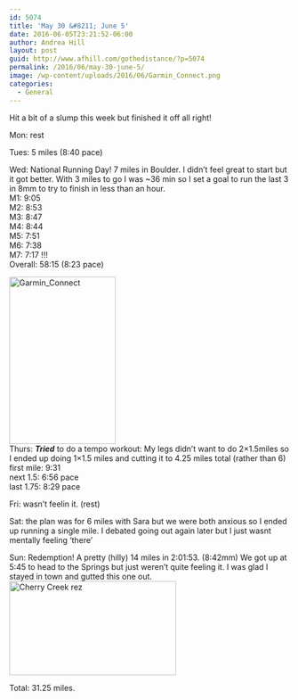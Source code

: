 ```yaml
---
id: 5074
title: 'May 30 &#8211; June 5'
date: 2016-06-05T23:21:52-06:00
author: Andrea Hill
layout: post
guid: http://www.afhill.com/gothedistance/?p=5074
permalink: /2016/06/may-30-june-5/
image: /wp-content/uploads/2016/06/Garmin_Connect.png
categories:
  - General
---
```

Hit a bit of a slump this week but finished it off all right! 

Mon: rest

Tues: 5 miles (8:40 pace)

Wed: National Running Day! 7 miles in Boulder. I didn&#8217;t feel great to start but it got better. With 3 miles to go I was ~36 min so I set a goal to run the last 3 in 8mm to try to finish in less than an hour.  
M1: 9:05  
M2: 8:53  
M3: 8:47  
M4: 8:44  
M5: 7:51  
M6: 7:38  
M7: 7:17 !!!  
Overall: 58:15 (8:23 pace)

[<img src="http://www.afhill.com/gothedistance/wp-content/uploads/2016/06/Garmin_Connect-191x300.png" alt="Garmin_Connect" width="191" height="300" class="alignright size-medium wp-image-5084" srcset="http://www.afhill.com/gothedistance/wp-content/uploads/2016/06/Garmin_Connect-191x300.png 191w, http://www.afhill.com/gothedistance/wp-content/uploads/2016/06/Garmin_Connect.png 265w" sizes="(max-width: 191px) 100vw, 191px" />](http://www.afhill.com/gothedistance/wp-content/uploads/2016/06/Garmin_Connect.png)  
Thurs: _**Tried**_ to do a tempo workout: My legs didn&#8217;t want to do 2&#215;1.5miles so I ended up doing 1&#215;1.5 miles and cutting it to 4.25 miles total (rather than 6)  
first mile: 9:31  
next 1.5: 6:56 pace  
last 1.75: 8:29 pace

Fri: wasn&#8217;t feelin it. (rest)

Sat: the plan was for 6 miles with Sara but we were both anxious so I ended up running a single mile. I debated going out again later but I just wasnt mentally feeling &#8216;there&#8217;

Sun: Redemption! A pretty (hilly) 14 miles in 2:01:53. (8:42mm) We got up at 5:45 to head to the Springs but just weren&#8217;t quite feeling it. I was glad I stayed in town and gutted this one out.  
[<img src="http://www.afhill.com/gothedistance/wp-content/uploads/2016/06/image-300x169.png" alt="Cherry Creek rez" width="300" height="169" class="aligncenter size-medium wp-image-5086" srcset="http://www.afhill.com/gothedistance/wp-content/uploads/2016/06/image-300x169.png 300w, http://www.afhill.com/gothedistance/wp-content/uploads/2016/06/image-1024x576.png 1024w, http://www.afhill.com/gothedistance/wp-content/uploads/2016/06/image-195x110.png 195w, http://www.afhill.com/gothedistance/wp-content/uploads/2016/06/image.png 1334w" sizes="(max-width: 300px) 100vw, 300px" />](http://www.afhill.com/gothedistance/wp-content/uploads/2016/06/image.png)

Total: 31.25 miles.